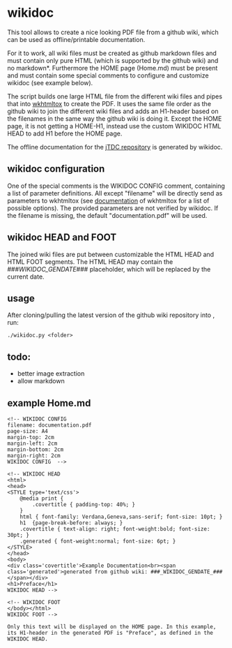 # wikidoc

This tool allows to create a nice looking PDF file from a github wiki, which can be used as offline/printable documentation.

For it to work, all wiki files must be created as github markdown files and must contain only pure HTML (which is supported by the github wiki) and no markdown*. Furthermore the HOME page (Home.md) must be present and must contain some special comments to configure and customize wikidoc (see example below).

The script builds one large HTML file from the different wiki files and pipes that into [wkhtmltox](http://www.wkhtmltopdf.org/) to create the PDF. It uses the same file order as the github wiki to join the different wiki files and adds an H1-header based on the filenames in the same way the github wiki is doing it. Except the HOME page, it is not getting a HOME-H1, instead use the custom WIKIDOC HTML HEAD to add H1 before the HOME page.

The offline documentation for the [jTDC repository](https://github.com/jobisoft/jTDC/tree/master/documentation) is generated by wikidoc.

## wikidoc configuration

One of the special comments is the WIKIDOC CONFIG comment, containing a list of parameter definitions. All except "filename" will be directly send as parameters to wkhtmltox (see [documentation](http://wkhtmltopdf.org/usage/wkhtmltopdf.txt) of wkhtmltox for a list of possible options). The provided parameters are not verified by wikidoc. If the filename is missing, the default "documentation.pdf" will be used.

## wikidoc HEAD and FOOT

The joined wiki files are put between customizable the HTML HEAD and HTML FOOT segments. The HTML HEAD may contain the ###_WIKIDOC_GENDATE_### placeholder, which will be replaced by the current date.


## usage

After cloning/pulling the latest version of the github wiki repository into <folder>, run:
```
./wikidoc.py <folder>
```

## todo:
 - better image extraction
 - allow markdown

## example Home.md

```
<!-- WIKIDOC CONFIG
filename: documentation.pdf
page-size: A4
margin-top: 2cm
margin-left: 2cm
margin-bottom: 2cm
margin-right: 2cm
WIKIDOC CONFIG  -->

<!-- WIKIDOC HEAD
<html>
<head>
<STYLE type='text/css'>
    @media print {
        .covertitle { padding-top: 40%; }
    }
    html { font-family: Verdana,Geneva,sans-serif; font-size: 10pt; }
    h1  {page-break-before: always; }
    .covertitle { text-align: right; font-weight:bold; font-size: 30pt; }
    .generated { font-weight:normal; font-size: 6pt; }
</STYLE>
</head>
<body>
<div class='covertitle'>Example Documentation<br><span class='generated'>generated from github wiki: ###_WIKIDOC_GENDATE_###</span></div>
<h1>Preface</h1>
WIKIDOC HEAD -->

<!-- WIKIDOC FOOT
</body></html>
WIKIDOC FOOT -->

Only this text will be displayed on the HOME page. In this example, its H1-header in the generated PDF is "Preface", as defined in the WIKIDOC HEAD.

```
